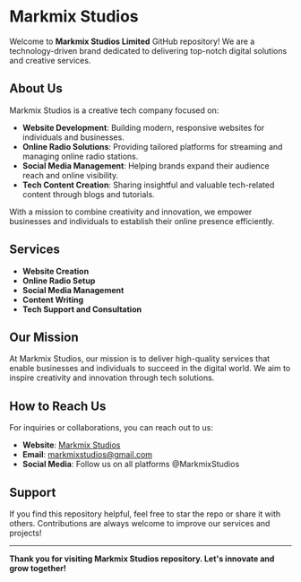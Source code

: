 # Markmix Studios

Welcome to **Markmix Studios Limited** GitHub repository! We are a technology-driven brand dedicated to delivering top-notch digital solutions and creative services.

## About Us
Markmix Studios is a creative tech company focused on:

- **Website Development**: Building modern, responsive websites for individuals and businesses.
- **Online Radio Solutions**: Providing tailored platforms for streaming and managing online radio stations.
- **Social Media Management**: Helping brands expand their audience reach and online visibility.
- **Tech Content Creation**: Sharing insightful and valuable tech-related content through blogs and tutorials.

With a mission to combine creativity and innovation, we empower businesses and individuals to establish their online presence efficiently.

## Services
- **Website Creation**  
- **Online Radio Setup**  
- **Social Media Management**  
- **Content Writing**  
- **Tech Support and Consultation**

## Our Mission
At Markmix Studios, our mission is to deliver high-quality services that enable businesses and individuals to succeed in the digital world. We aim to inspire creativity and innovation through tech solutions.

## How to Reach Us
For inquiries or collaborations, you can reach out to us:
- **Website**: [Markmix Studios](https://markmixstudios.blogspot.com)
- **Email**: markmixstudios@gmail.com
- **Social Media**: Follow us on all platforms @MarkmixStudios

## Support
If you find this repository helpful, feel free to star the repo or share it with others. Contributions are always welcome to improve our services and projects!

---
**Thank you for visiting Markmix Studios repository. Let's innovate and grow together!**
